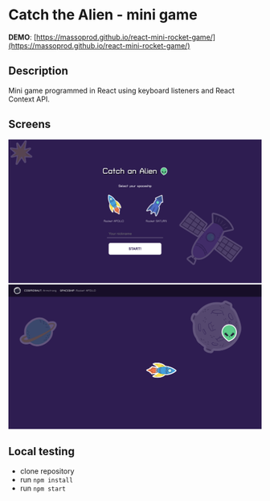# Catch the Alien - mini game

**DEMO**: [https://massoprod.github.io/react-mini-rocket-game/](https://massoprod.github.io/react-mini-rocket-game/)

## Description

Mini game programmed in React using keyboard listeners and React Context API.

## Screens

![Screen 1](https://github.com/massoprod/react-mini-rocket-game/blob/master/src/screens/screen1.png?raw=true)
![Screen 2](https://github.com/massoprod/react-mini-rocket-game/blob/master/src/screens/screen2.png?raw=true)

## Local testing

- clone repository
- run `npm install`
- run `npm start`

